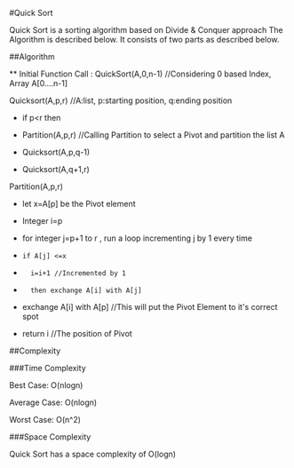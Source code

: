 #Quick Sort

Quick Sort is a sorting algorithm based on Divide & Conquer approach
The Algorithm is described below. It consists of two parts as described below.

##Algorithm

** Initial Function Call : QuickSort(A,0,n-1) //Considering 0 based Index, Array A[0....n-1]

Quicksort(A,p,r) //A:list, p:starting position, q:ending position

+  if p<r then
  
+   Partition(A,p,r)  //Calling Partition to select a Pivot and partition the list A

+   Quicksort(A,p,q-1)

+   Quicksort(A,q+1,r)

Partition(A,p,r)

+  let x=A[p] be the Pivot element

+   Integer i=p

+   for integer j=p+1 to r , run a loop incrementing j by 1 every time

+     if A[j] <=x

+       i=i+1 //Incremented by 1

+       then exchange A[i] with A[j]

+  exchange A[i] with A[p] //This will put the Pivot Element to it's correct spot

+  return i //The position of Pivot  
  
##Complexity
  
###Time Complexity

Best Case: O(nlogn)

Average Case: O(nlogn)

Worst Case: O(n^2) 
  
###Space Complexity

Quick Sort has a space complexity of O(logn)  
